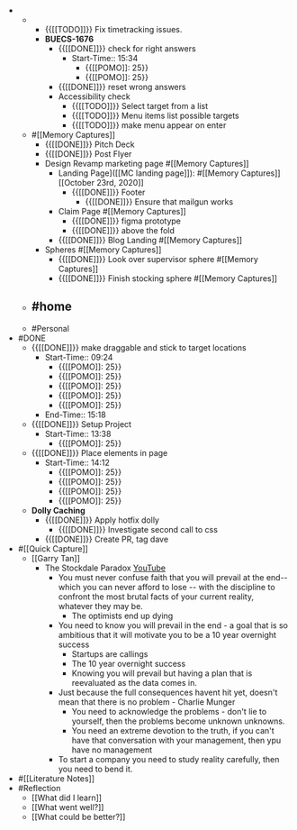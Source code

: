 - 
    - 
        - {{[[TODO]]}} Fix timetracking issues.
        - **BUECS-1676**
            - {{[[DONE]]}} check for right answers
                - Start-Time:: 15:34
                    - {{[[POMO]]: 25}}
                    - {{[[POMO]]: 25}}
            - {{[[DONE]]}} reset wrong answers
            - Accessibility check
                - {{[[TODO]]}} Select target from a list
                - {{[[TODO]]}} Menu items list possible targets
                - {{[[TODO]]}} make menu appear on enter
    - #[[Memory Captures]]
        - {{[[DONE]]}} Pitch Deck
        - {{[[DONE]]}}  Post Flyer
        - Design Revamp marketing page #[[Memory Captures]]
            - Landing Page]([[MC landing page]]):  #[[Memory Captures]] [[October 23rd, 2020]]
                - {{[[DONE]]}} Footer
                    - {{[[DONE]]}} Ensure that mailgun works
            - Claim Page #[[Memory Captures]]
                - {{[[DONE]]}} figma prototype
                - {{[[DONE]]}} above the fold
            - {{[[DONE]]}} Blog Landing #[[Memory Captures]]
        - Spheres #[[Memory Captures]]
            - {{[[DONE]]}} Look over supervisor sphere #[[Memory Captures]]
            - {{[[DONE]]}} Finish stocking sphere #[[Memory Captures]]
    - #home
        - 
    - #Personal
- #DONE
    - {{[[DONE]]}} make draggable and stick to target locations
        - Start-Time:: 09:24
            - {{[[POMO]]: 25}}
            - {{[[POMO]]: 25}}
            - {{[[POMO]]: 25}}
            - {{[[POMO]]: 25}}
            - {{[[POMO]]: 25}}
        - End-Time:: 15:18
    - {{[[DONE]]}} Setup Project 
        - Start-Time:: 13:38
            - {{[[POMO]]: 25}}
    - {{[[DONE]]}} Place elements in page
        - Start-Time:: 14:12
            - {{[[POMO]]: 25}}
            - {{[[POMO]]: 25}}
            - {{[[POMO]]: 25}}
            - {{[[POMO]]: 25}}
    - **Dolly Caching**
        - {{[[DONE]]}} Apply hotfix dolly
            - {{[[DONE]]}} Investigate second call to css
        - {{[[DONE]]}} Create PR, tag dave
- #[[Quick Capture]]
    - [[Garry Tan]]
        - The Stockdale Paradox [YouTube](https://www.youtube.com/watch?v=dLicgt04hHY)
            - You must never confuse faith that you will prevail at the end-- which you can never afford to lose -- with the discipline to confront the most brutal facts of your current reality, whatever they may be.
                - The optimists end up dying
            - You need to know you will prevail in the end - a goal that is so ambitious that it will motivate you to be a 10 year overnight success
                - Startups are callings
                - The 10 year overnight success
                - Knowing you will prevail but having a plan that is reevaluated as the data comes in. 
            - Just because the full consequences havent hit yet, doesn't mean that there is no problem - Charlie Munger
                - You need to acknowledge the problems - don't lie to yourself, then the problems become unknown unknowns.
                - You need an extreme devotion to the truth, if you can't have that conversation with your management, then ypu have no management
            - To start a company you need to study reality carefully, then you need to bend it.
- #[[Literature Notes]]
- #Reflection
    - [[What did I learn]]
    - [[What went well?]]
    - [[What could be better?]]
